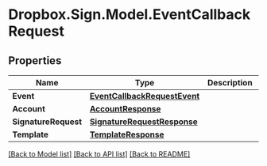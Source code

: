 # Dropbox.Sign.Model.EventCallbackRequest

## Properties

Name | Type | Description | Notes
------------ | ------------- | ------------- | -------------
**Event** | [**EventCallbackRequestEvent**](EventCallbackRequestEvent.md) |    | 
**Account** | [**AccountResponse**](AccountResponse.md) |    | [optional] 
**SignatureRequest** | [**SignatureRequestResponse**](SignatureRequestResponse.md) |    | [optional] 
**Template** | [**TemplateResponse**](TemplateResponse.md) |    | [optional] 

[[Back to Model list]](../README.md#documentation-for-models) [[Back to API list]](../README.md#documentation-for-api-endpoints) [[Back to README]](../README.md)

